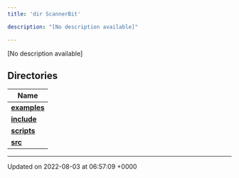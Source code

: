 ```yaml
---
title: 'dir ScannerBit'

description: "[No description available]"

---
```







[No description available]

## Directories

| Name           |
| -------------- |
| **[examples](/documentation/code/gambit_2/files/dir_bbbfd0702f0dc7aacadf18c210711818/#dir-examples)**  |
| **[include](/documentation/code/gambit_2/files/dir_05fbb9f424d9ed4288dc7709debd0ffd/#dir-include)**  |
| **[scripts](/documentation/code/gambit_2/files/dir_95fb20c9c5d248cde58c08d66c64d998/#dir-scripts)**  |
| **[src](/documentation/code/gambit_2/files/dir_7e7214566a1bf7120f8297a8773531b2/#dir-src)**  |






-------------------------------

Updated on 2022-08-03 at 06:57:09 +0000
